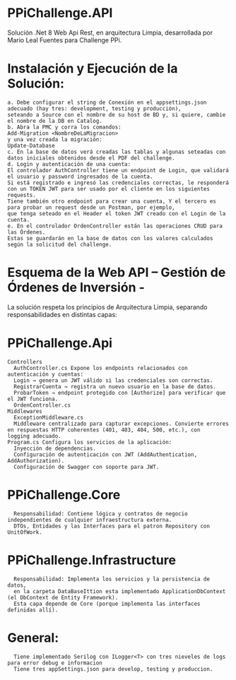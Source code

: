 # PPiChallenge.API
Solución .Net 8 Web Api Rest, en arquitectura Limpia, desarrollada por Mario Leal Fuentes para Challenge PPi.

# Instalación y Ejecución de la Solución:
    a. Debe configurar el string de Conexión en el appsettings.json adecuado (hay tres: development, testing y producción),
    seteando a Source con el nombre de su host de BD y, si quiere, cambie el nombre de la DB en Catalog.
    b. Abra la PMC y corra los comandos:
    Add-Migration <NombreDeLaMigracion>
    y una vez creada la migración:
    Update-Database
    c. En la base de datos verá creadas las tablas y algunas seteadas con datos iniciales obtenidos desde el PDF del challenge.
    d. Login y autenticación de una cuenta:
    El controlador AuthController tiene un endpoint de Login, que validará el usuario y password ingresados de la cuenta.
    Si está registrado e ingresó las credenciales correctas, le responderá con un TOKEN JWT para ser usado por el cliente en los siguientes requests.
    Tiene también otro endpoint para crear una cuenta, Y el tercero es para probar un request desde un Postman, por ejemplo,
    que tenga seteado en el Header el token JWT creado con el Login de la cuenta.
    e. En el controlador OrdenController están las operaciones CRUD para las Órdenes.
    Estas se guardarán en la base de datos con los valores calculados según la solicitud del challenge.
   
# Esquema de la Web API – Gestión de Órdenes de Inversión -
La solución respeta los principios de Arquitectura Limpia, separando responsabilidades en distintas capas:
# PPiChallenge.Api
    Controllers
      AuthController.cs Expone los endpoints relacionados con autenticación y cuentas:
      Login → genera un JWT válido si las credenciales son correctas.
      RegistrarCuenta → registra un nuevo usuario en la base de datos.
      ProbarToken → endpoint protegido con [Authorize] para verificar que el JWT funciona.
      OrdenController.cs
    Middlewares
      ExceptionMiddleware.cs
      Middleware centralizado para capturar excepciones. Convierte errores en respuestas HTTP coherentes (401, 403, 404, 500, etc.), con   logging adecuado.
    Program.cs Configura los servicios de la aplicación:
      Inyección de dependencias.
      Configuración de autenticación con JWT (AddAuthentication, AddAuthorization).
      Configuración de Swagger con soporte para JWT.
      
# PPiChallenge.Core
      Responsabilidad: Contiene lógica y contratos de negocio independientes de cualquier infraestructura externa.
      DTOs, Entidades y las Interfaces para el patron Repository con UnitOfWork.
# PPiChallenge.Infrastructure
      Responsabilidad: Implementa los servicios y la persistencia de datos, 
      en la carpeta DataBaseIttion esta implementado ApplicationDbContext (el DbContext de Entity Framework).
      Esta capa depende de Core (porque implementa las interfaces definidas allí).
# General: 
      Tiene implementado Serilog con ILogger<T> con tres nieveles de logs para error debug e informacion
      Tiene tres appSettings.json para develop, testing y produccion.
